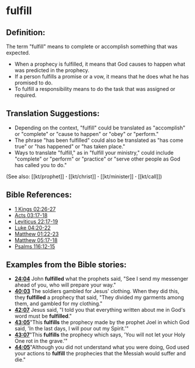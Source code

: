 # fulfill #

## Definition: ##

The term "fulfill" means to complete or accomplish something that was expected.

* When a prophecy is fulfilled, it means that God causes to happen what was predicted in the prophecy.
* If a person fulfills a promise or a vow, it means that he does what he has promised to do.
* To fulfill a responsibility means to do the task that was assigned or required.

## Translation Suggestions: ##

* Depending on the context, "fulfill" could be translated as "accomplish" or "complete" or "cause to happen" or "obey" or "perform."
* The phrase "has been fulfilled" could also be translated as "has come true" or "has happened" or "has taken place."
* Ways to translate "fulfill," as in "fulfill your ministry," could include "complete" or "perform" or "practice" or "serve other people as God has called you to do."

(See also: [[kt/prophet]] **·** [[kt/christ]] **·** [[kt/minister]] **·** [[kt/call]])

## Bible References: ##

* [1 Kings 02:26-27](en/tn/1ki/help/02/26)
* [Acts 03:17-18](en/tn/act/help/03/17)
* [Leviticus 22:17-19](en/tn/lev/help/22/17)
* [Luke 04:20-22](en/tn/luk/help/04/20)
* [Matthew 01:22-23](en/tn/mat/help/01/22)
* [Matthew 05:17-18](en/tn/mat/help/05/17)
* [Psalms 116:12-15](en/tn/psa/help/116/12)

## Examples from the Bible stories: ##

* __[24:04](en/tn/obs/help/24/04)__ John __fulfilled__  what the prophets said, "See I send my messenger ahead of you, who will prepare your way."
* __[40:03](en/tn/obs/help/40/03)__ The soldiers gambled for Jesus' clothing. When they did this, they __fulfilled__  a prophecy that said, "They divided my garments among them, and gambled for my clothing."
* __[42:07](en/tn/obs/help/42/07)__ Jesus said, "I told you that everything written about me in God's word must be __fulfilled__."
* __[43:05](en/tn/obs/help/43/05)__"This __fulfills__  the prophecy made by the prophet Joel in which God said, 'In the last days, I will pour out my Spirit.'"
* __[43:07](en/tn/obs/help/43/07)__"This __fulfills__  the prophecy which says, 'You will not let your Holy One rot in the grave.'"
* __[44:05](en/tn/obs/help/44/05)__"Although you did not understand what you were doing, God used your actions to __fulfill__  the prophecies that the Messiah would suffer and die."